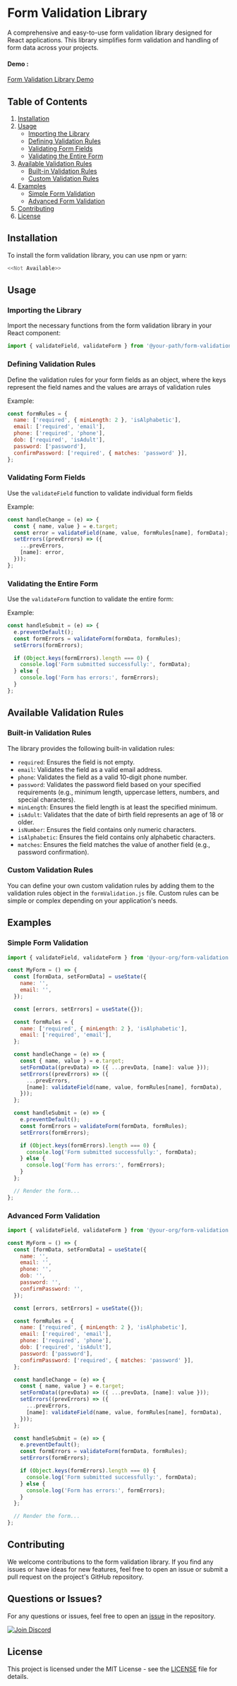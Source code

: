 # Form Validation Library

A comprehensive and easy-to-use form validation library designed for React applications. This library simplifies form validation and handling of form data across your projects.

#### Demo : 

[Form Validation Library Demo](https://github.com/Vaishnav-io/form-validation-demo)

## Table of Contents

1. [Installation](#installation)
2. [Usage](#usage)
   - [Importing the Library](#importing-the-library)
   - [Defining Validation Rules](#defining-validation-rules)
   - [Validating Form Fields](#validating-form-fields)
   - [Validating the Entire Form](#validating-the-entire-form)
3. [Available Validation Rules](#available-validation-rules)
   - [Built-in Validation Rules](#built-in-validation-rules)
   - [Custom Validation Rules](#custom-validation-rules)
4. [Examples](#examples)
   - [Simple Form Validation](#simple-form-validation)
   - [Advanced Form Validation](#advanced-form-validation)
5. [Contributing](#contributing)
6. [License](#license)

## Installation

To install the form validation library, you can use npm or yarn:
```bash
<<Not Available>>
```

## Usage

### Importing the Library

Import the necessary functions from the form validation library in your React component:

```javascript
import { validateField, validateForm } from '@your-path/form-validation';
```

### Defining Validation Rules

Define the validation rules for your form fields as an object, where the keys represent the field names and the values are arrays of validation rules

Example:

```javascript
const formRules = {
  name: ['required', { minLength: 2 }, 'isAlphabetic'],
  email: ['required', 'email'],
  phone: ['required', 'phone'],
  dob: ['required', 'isAdult'],
  password: ['password'],
  confirmPassword: ['required', { matches: 'password' }],
};
```

### Validating Form Fields

Use the `validateField` function to validate individual form fields

Example:

```javascript
const handleChange = (e) => {
  const { name, value } = e.target;
  const error = validateField(name, value, formRules[name], formData);
  setErrors((prevErrors) => ({
    ...prevErrors,
    [name]: error,
  }));
};
```

### Validating the Entire Form

Use the `validateForm` function to validate the entire form:

Example:

```javascript
const handleSubmit = (e) => {
  e.preventDefault();
  const formErrors = validateForm(formData, formRules);
  setErrors(formErrors);

  if (Object.keys(formErrors).length === 0) {
    console.log('Form submitted successfully:', formData);
  } else {
    console.log('Form has errors:', formErrors);
  }
};
```

## Available Validation Rules

### Built-in Validation Rules

The library provides the following built-in validation rules:

- `required`: Ensures the field is not empty.
- `email`: Validates the field as a valid email address.
- `phone`: Validates the field as a valid 10-digit phone number.
- `password`: Validates the password field based on your specified requirements (e.g., minimum length, uppercase letters, numbers, and special characters).
- `minLength`: Ensures the field length is at least the specified minimum.
- `isAdult`: Validates that the date of birth field represents an age of 18 or older.
- `isNumber`: Ensures the field contains only numeric characters.
- `isAlphabetic`: Ensures the field contains only alphabetic characters.
- `matches`: Ensures the field matches the value of another field (e.g., password confirmation).

### Custom Validation Rules

You can define your own custom validation rules by adding them to the validation rules object in the `formValidation.js` file. Custom rules can be simple or complex depending on your application's needs.

## Examples

### Simple Form Validation

```javascript
import { validateField, validateForm } from '@your-org/form-validation';

const MyForm = () => {
  const [formData, setFormData] = useState({
    name: '',
    email: '',
  });

  const [errors, setErrors] = useState({});

  const formRules = {
    name: ['required', { minLength: 2 }, 'isAlphabetic'],
    email: ['required', 'email'],
  };

  const handleChange = (e) => {
    const { name, value } = e.target;
    setFormData((prevData) => ({ ...prevData, [name]: value }));
    setErrors((prevErrors) => ({
      ...prevErrors,
      [name]: validateField(name, value, formRules[name], formData),
    }));
  };

  const handleSubmit = (e) => {
    e.preventDefault();
    const formErrors = validateForm(formData, formRules);
    setErrors(formErrors);

    if (Object.keys(formErrors).length === 0) {
      console.log('Form submitted successfully:', formData);
    } else {
      console.log('Form has errors:', formErrors);
    }
  };

  // Render the form...
};
```

### Advanced Form Validation

```javascript
import { validateField, validateForm } from '@your-org/form-validation';

const MyForm = () => {
  const [formData, setFormData] = useState({
    name: '',
    email: '',
    phone: '',
    dob: '',
    password: '',
    confirmPassword: '',
  });

  const [errors, setErrors] = useState({});

  const formRules = {
    name: ['required', { minLength: 2 }, 'isAlphabetic'],
    email: ['required', 'email'],
    phone: ['required', 'phone'],
    dob: ['required', 'isAdult'],
    password: ['password'],
    confirmPassword: ['required', { matches: 'password' }],
  };

  const handleChange = (e) => {
    const { name, value } = e.target;
    setFormData((prevData) => ({ ...prevData, [name]: value }));
    setErrors((prevErrors) => ({
      ...prevErrors,
      [name]: validateField(name, value, formRules[name], formData),
    }));
  };

  const handleSubmit = (e) => {
    e.preventDefault();
    const formErrors = validateForm(formData, formRules);
    setErrors(formErrors);

    if (Object.keys(formErrors).length === 0) {
      console.log('Form submitted successfully:', formData);
    } else {
      console.log('Form has errors:', formErrors);
    }
  };

  // Render the form...
};
```

## Contributing

We welcome contributions to the form validation library. If you find any issues or have ideas for new features, feel free to open an issue or submit a pull request on the project's GitHub repository.

## Questions or Issues?

For any questions or issues, feel free to open an [issue](https://github.com/Vaishnav-io/form-validation-library/issues) in the repository.

<a href="https://discord.gg/yNKKCqkSAX" target="_blank">
  <img src="https://img.shields.io/badge/Discord-%237289DA.svg?logo=discord&logoColor=white" alt="Join Discord"">
</a>

## License

This project is licensed under the MIT License - see the [LICENSE](LICENSE) file for details.
```
